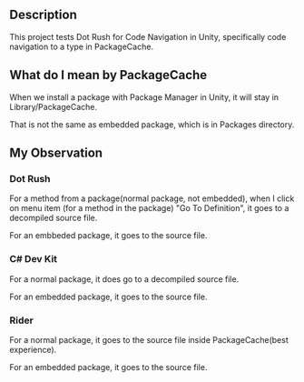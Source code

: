 ## Description
This project tests Dot Rush for Code Navigation in Unity, specifically code navigation to a type in PackageCache.

## What do I mean by PackageCache

When we install a package with Package Manager in Unity, it will stay in Library/PackageCache.

That is not the same as embedded package, which is in Packages directory.

## My Observation
### Dot Rush
For a method from a package(normal package, not embedded), when I click on menu item (for a method in the package) "Go To Definition", it goes to a decompiled source file.

For an embbeded package, it goes to the source file.

### C# Dev Kit
For a normal package, it does go to a decompiled source file.

For an embedded package, it goes to the source file.

### Rider
For a normal package, it goes to the source file inside PackageCache(best experience).

For an embedded package, it goes to the source file.